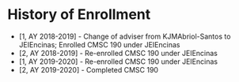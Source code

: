 # History of Enrollment
* [1, AY 2018-2019] - Change of adviser from KJMAbriol-Santos to JEIEncinas; Enrolled CMSC 190 under JEIEncinas
* [2, AY 2018-2019] - Re-enrolled CMSC 190 under JEIEncinas
* [1, AY 2019-2020] - Re-enrolled CMSC 190 under JEIEncinas
* [2, AY 2019-2020] - Completed CMSC 190
